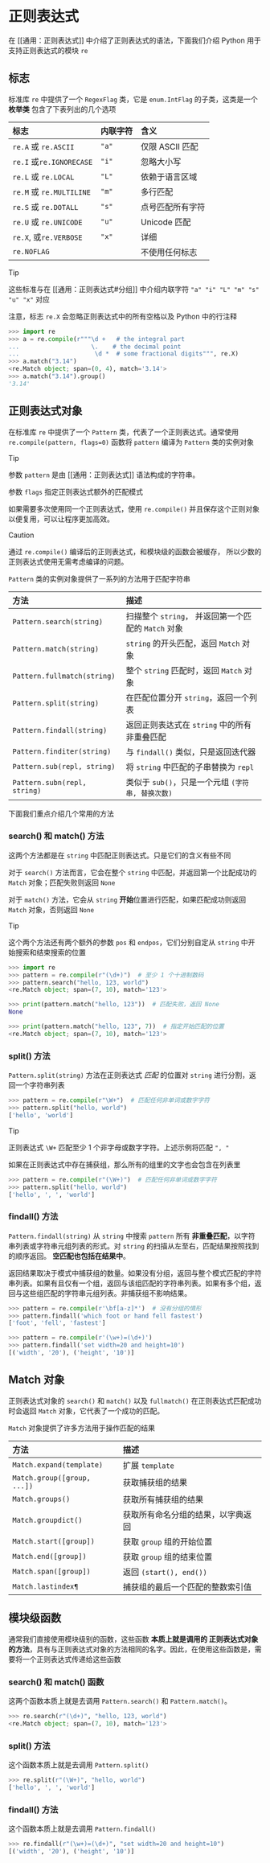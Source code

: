 # 正则表达式

在 [[通用：正则表达式]] 中介绍了正则表达式的语法，下面我们介绍 Python 用于支持正则表达式的模块 `re`

## 标志

标准库 `re` 中提供了一个 `RegexFlag` 类，它是 `enum.IntFlag` 的子类，这类是一个 **枚举类** 包含了下表列出的几个选项

| 标志                      | 内联字符  | 含义          |
| :---------------------- | ----- | :---------- |
| `re.A` 或 `re.ASCII`     | `"a"` | 仅限 ASCII 匹配 |
| `re.I` 或`re.IGNORECASE` | `"i"` | 忽略大小写       |
| `re.L` 或 `re.LOCAL`     | `"L"` | 依赖于语言区域     |
| `re.M` 或 `re.MULTILINE` | `"m"` | 多行匹配        |
| `re.S` 或 `re.DOTALL`    | `"s"` | 点号匹配所有字符    |
| `re.U` 或 `re.UNICODE`   | `"u"` | Unicode 匹配  |
| `re.X`, 或`re.VERBOSE`   | `"x"` | 详细          |
| `re.NOFLAG`             |       | 不使用任何标志     |

> [!tip] 
> 
> 这些标准与在 [[通用：正则表达式#分组]] 中介绍内联字符 `"a" "i" "L" "m" "s" "u" "x"` 对应
> 
> 注意，标志 `re.X` 会忽略正则表达式中的所有空格以及 Python 中的行注释
> 


```python
>>> import re
>>> a = re.compile(r"""\d +   # the integral part
...                    \.    # the decimal point
...                     \d *  # some fractional digits""", re.X)  
>>> a.match("3.14")
<re.Match object; span=(0, 4), match='3.14'>
>>> a.match("3.14").group()
'3.14'
```

## 正则表达式对象

在标准库 `re` 中提供了一个 `Pattern` 类，代表了一个正则表达式。通常使用 `re.compile(pattern, flags=0)` 函数将 `pattern` 编译为 `Pattern` 类的实例对象

> [!tip] 
> 
> 参数 `pattern` 是由 [[通用：正则表达式]] 语法构成的字符串。
> 
> 参数 `flags` 指定正则表达式额外的匹配模式
> 

如果需要多次使用同一个正则表达式，使用 `re.compile()` 并且保存这个正则对象以便复用，可以让程序更加高效。

> [!caution] 
> 
> 通过 `re.compile()` 编译后的正则表达式，和模块级的函数会被缓存， 所以少数的正则表达式使用无需考虑编译的问题。
> 

`Pattern` 类的实例对象提供了一系列的方法用于匹配字符串

| 方法                           | 描述                                  |
| :--------------------------- | :---------------------------------- |
| `Pattern.search(string)`     | 扫描整个 `string`， 并返回第一个匹配的 `Match` 对象 |
| `Pattern.match(string)`      | `string` 的开头匹配，返回 `Match` 对象        |
| `Pattern.fullmatch(string)`  | 整个 `string` 匹配时，返回 `Match` 对象       |
| `Pattern.split(string)`      | 在匹配位置分开 `string`，返回一个列表             |
| `Pattern.findall(string)`    | 返回正则表达式在 `string` 中的所有非重叠匹配         |
| `Pattern.finditer(string)`   | 与 `findall()` 类似，只是返回迭代器            |
| `Pattern.sub(repl, string)`  | 将 `string` 中匹配的子串替换为 `repl`         |
| `Pattern.subn(repl, string)` | 类似于 `sub()`，只是一个元组 `(字符串, 替换次数)`    |

下面我们重点介绍几个常用的方法

### search() 和 match() 方法

这两个方法都是在 `string` 中匹配正则表达式。只是它们的含义有些不同

对于 `search()` 方法而言，它会在整个 `string` 中匹配，并返回第一个比配成功的 `Match` 对象；匹配失败则返回 `None`

对于 `match()` 方法，它会从 `string` **开始**位置进行匹配，如果匹配成功则返回 `Match` 对象，否则返回 `None`

> [!tip] 
> 
> 这个两个方法还有两个额外的参数 `pos` 和 `endpos`，它们分别自定从 `string` 中开始搜索和结束搜索的位置 
> 

```python
>>> import re
>>> pattern = re.compile(r"(\d+)")  # 至少 1 个十进制数码
>>> pattern.search("hello, 123, world")
<re.Match object; span=(7, 10), match='123'>

>>> print(pattern.match("hello, 123"))  # 匹配失败，返回 None
None

>>> print(pattern.match("hello, 123", 7))  # 指定开始匹配的位置
<re.Match object; span=(7, 10), match='123'>
```

### split() 方法

`Pattern.split(string)` 方法在正则表达式 _匹配_ 的位置对 `string` 进行分割，返回一个字符串列表

```python
>>> pattern = re.compile(r"\W+")  # 匹配任何非单词或数字字符
>>> pattern.split("hello, world") 
['hello', 'world']
```

> [!tip] 
> 
> 正则表达式 `\W+` 匹配至少 $1$ 个非字母或数字字符。上述示例将匹配 `", "`
> 
  
如果在正则表达式中存在捕获组，那么所有的组里的文字也会包含在列表里

```python
>>> pattern = re.compile(r"(\W+)")  # 匹配任何非单词或数字字符
>>> pattern.split("hello, world")
['hello', ', ', 'world']
```

### findall() 方法

`Pattern.findall(string)` 从 `string` 中搜索  `pattern` 所有 **非重叠匹配**，以字符串列表或字符串元组列表的形式。对 `string` 的扫描从左至右，匹配结果按照找到的顺序返回。 **空匹配也包括在结果中**。

返回结果取决于模式中捕获组的数量。如果没有分组，返回与整个模式匹配的字符串列表。如果有且仅有一个组，返回与该组匹配的字符串列表。如果有多个组，返回与这些组匹配的字符串元组列表。非捕获组不影响结果。

```python
>>> pattern = re.compile(r'\bf[a-z]*')  # 没有分组的情形
>>> pattern.findall('which foot or hand fell fastest')
['foot', 'fell', 'fastest']

>>> pattern = re.compile(r'(\w+)=(\d+)')
>>> pattern.findall('set width=20 and height=10')
[('width', '20'), ('height', '10')]
```

## Match 对象

正则表达式对象的 `search()` 和 `match()` 以及  `fullmatch()` 在正则表达式匹配成功时会返回 `Match` 对象，它代表了一个成功的匹配。

`Match` 对象提供了许多方法用于操作匹配的结果

| 方法                          | 描述                    |
| :-------------------------- | :-------------------- |
| `Match.expand(template)`    | 扩展 `template`         |
| `Match.group([group, ...])` | 获取捕获组的结果              |
| `Match.groups()`            | 获取所有捕获组的结果            |
| `Match.groupdict()`         | 获取所有命名分组的结果，以字典返回     |
| `Match.start([group])`      | 获取 `group` 组的开始位置     |
| `Match.end([group])`        | 获取 `group` 组的结束位置     |
| `Match.span([group])`       | 返回 `(start(), end())` |
| `Match.lastindex¶`          | 捕获组的最后一个匹配的整数索引值      |

## 模块级函数

通常我们直接使用模块级别的函数，这些函数 **本质上就是调用的 正则表达式对象的方法**，具有与正则表达式对象的方法相同的名字。因此，在使用这些函数是，需要将一个正则表达式传递给这些函数

### search() 和 match() 函数

这两个函数本质上就是去调用 `Pattern.search()` 和 `Pattern.match()`。

```python
>>> re.search(r"(\d+)", "hello, 123, world")
<re.Match object; span=(7, 10), match='123'>
```

### split() 方法

这个函数本质上就是去调用 `Pattern.split()` 

```python
>>> re.split(r"(\W+)", "hello, world")
['hello', ', ', 'world']
```

### findall() 方法

这个函数本质上就是去调用 `Pattern.findall()`

```python
>>> re.findall(r"(\w+)=(\d+)", "set width=20 and height=10")
[('width', '20'), ('height', '10')]
```
